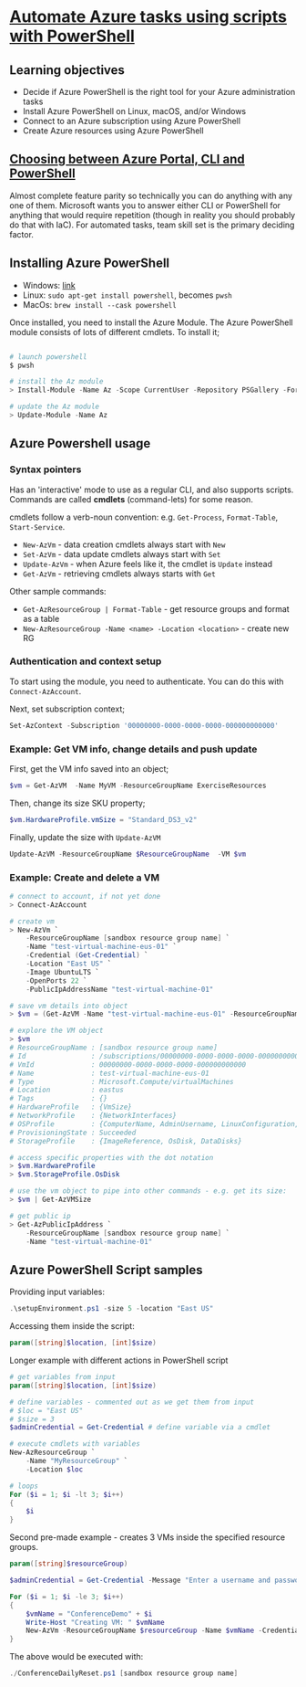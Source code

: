 # [Automate Azure tasks using scripts with PowerShell](https://docs.microsoft.com/en-us/learn/modules/automate-azure-tasks-with-powershell/)

## Learning objectives

* Decide if Azure PowerShell is the right tool for your Azure administration tasks
* Install Azure PowerShell on Linux, macOS, and/or Windows
* Connect to an Azure subscription using Azure PowerShell
* Create Azure resources using Azure PowerShell

## [Choosing between Azure Portal, CLI and PowerShell](https://docs.microsoft.com/en-us/learn/modules/automate-azure-tasks-with-powershell/2-decide-if-azure-powershell-is-right-for-your-tasks)

Almost complete feature parity so technically you can do anything with any one of them. Microsoft wants you to answer either CLI or PowerShell for anything that would require repetition (though in reality you should probably do that with IaC). For automated tasks, team skill set is the primary deciding factor.

## Installing Azure PowerShell

* Windows: [link](https://docs.microsoft.com/en-us/learn/modules/automate-azure-tasks-with-powershell/4-exercise-install-azure-powershell?pivots=windows)
* Linux: ```sudo apt-get install powershell```, becomes ```pwsh```
* MacOs: ```brew install --cask powershell```

Once installed, you need to install the Azure Module. The Azure PowerShell module consists of lots of different cmdlets. To install it;

```bash

# launch powershell
$ pwsh
```

```PowerShell
# install the Az module
> Install-Module -Name Az -Scope CurrentUser -Repository PSGallery -Force 

# update the Az module
> Update-Module -Name Az
```

## Azure Powershell usage

### Syntax pointers

Has an 'interactive' mode to use as a regular CLI, and also supports scripts. Commands are called **cmdlets** (command-lets) for some reason.

cmdlets follow a verb-noun convention: e.g. ```Get-Process```, ```Format-Table```, ```Start-Service```.

* ```New-AzVm``` - data creation cmdlets always start with ```New```
* ```Set-AzVm``` - data update cmdlets always start with ```Set```
* ```Update-AzVm``` - when Azure feels like it, the cmdlet is ```Update``` instead
* ```Get-AzVm``` - retrieving cmdlets always starts with ```Get```

Other sample commands:

* ```Get-AzResourceGroup | Format-Table``` - get resource groups and format as a table
* ```New-AzResourceGroup -Name <name> -Location <location>``` - create new RG

### Authentication and context setup

To start using the module, you need to authenticate. You can do this with ```Connect-AzAccount```.

Next, set subscription context;

```PowerShell
Set-AzContext -Subscription '00000000-0000-0000-0000-000000000000'
```

### Example: Get VM info, change details and push update

First, get the VM info saved into an object;

```PowerShell
$vm = Get-AzVM  -Name MyVM -ResourceGroupName ExerciseResources
```

Then, change its size SKU property;

```PowerShell
$vm.HardwareProfile.vmSize = "Standard_DS3_v2"
```

Finally, update the size with ```Update-AzVM```

```PowerShell
Update-AzVM -ResourceGroupName $ResourceGroupName  -VM $vm
```

### Example: Create and delete a VM

```PowerShell
# connect to account, if not yet done
> Connect-AzAccount

# create vm
> New-AzVm `
    -ResourceGroupName [sandbox resource group name] `
    -Name "test-virtual-machine-eus-01" `
    -Credential (Get-Credential) `
    -Location "East US" `
    -Image UbuntuLTS `
    -OpenPorts 22 `
    -PublicIpAddressName "test-virtual-machine-01"

# save vm details into object
> $vm = (Get-AzVM -Name "test-virtual-machine-eus-01" -ResourceGroupName [sandbox resource group name])

# explore the VM object
> $vm
# ResourceGroupName : [sandbox resource group name]
# Id                : /subscriptions/00000000-0000-0000-0000-000000000000/resourceGroups/[sandbox resource group name]/providers/Microsoft.Compute/virtualMachines/test-virtual-machine-eus-01
# VmId              : 00000000-0000-0000-0000-000000000000
# Name              : test-virtual-machine-eus-01
# Type              : Microsoft.Compute/virtualMachines
# Location          : eastus
# Tags              : {}
# HardwareProfile   : {VmSize}
# NetworkProfile    : {NetworkInterfaces}
# OSProfile         : {ComputerName, AdminUsername, LinuxConfiguration, Secrets}
# ProvisioningState : Succeeded
# StorageProfile    : {ImageReference, OsDisk, DataDisks}

# access specific properties with the dot notation
> $vm.HardwareProfile
> $vm.StorageProfile.OsDisk

# use the vm object to pipe into other commands - e.g. get its size:
> $vm | Get-AzVMSize

# get public ip
> Get-AzPublicIpAddress `
    -ResourceGroupName [sandbox resource group name] `
    -Name "test-virtual-machine-01"

```

## Azure PowerShell Script samples

Providing input variables:

```PowerShell
.\setupEnvironment.ps1 -size 5 -location "East US"
```

Accessing them inside the script:

```PowerShell
param([string]$location, [int]$size)
```

Longer example with different actions in PowerShell script

```PowerShell
# get variables from input
param([string]$location, [int]$size)

# define variables - commented out as we get them from input
# $loc = "East US"
# $size = 3
$adminCredential = Get-Credential # define variable via a cmdlet

# execute cmdlets with variables
New-AzResourceGroup `
    -Name "MyResourceGroup" `
    -Location $loc

# loops
For ($i = 1; $i -lt 3; $i++)
{
    $i
}

```

Second pre-made example - creates 3 VMs inside the specified resource groups.

```PowerShell
param([string]$resourceGroup)

$adminCredential = Get-Credential -Message "Enter a username and password for the VM administrator."

For ($i = 1; $i -le 3; $i++)
{
    $vmName = "ConferenceDemo" + $i
    Write-Host "Creating VM: " $vmName
    New-AzVm -ResourceGroupName $resourceGroup -Name $vmName -Credential $adminCredential -Image UbuntuLTS
}
```

The above would be executed with:

```PowerShell
./ConferenceDailyReset.ps1 [sandbox resource group name]
```
